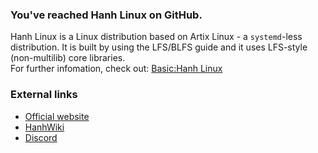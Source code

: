 ### You've reached Hanh Linux on GitHub. 
Hanh Linux is a Linux distribution based on Artix Linux - a `systemd`-less distribution. It is built by using the LFS/BLFS guide and it uses LFS-style (non-multilib) core libraries.
<br>
For further infomation, check out: [Basic:Hanh Linux](https://github.com/hanhlinux/hanhlinux/wiki/Basic:Hanh-Linux)
### External links
- [Official website](https://hanhlinux.github.io)
- [HanhWiki](https://github.com/hanhlinux/hanhlinux/wiki)
- [Discord](https://discord.gg/ba8weSjQnF)
